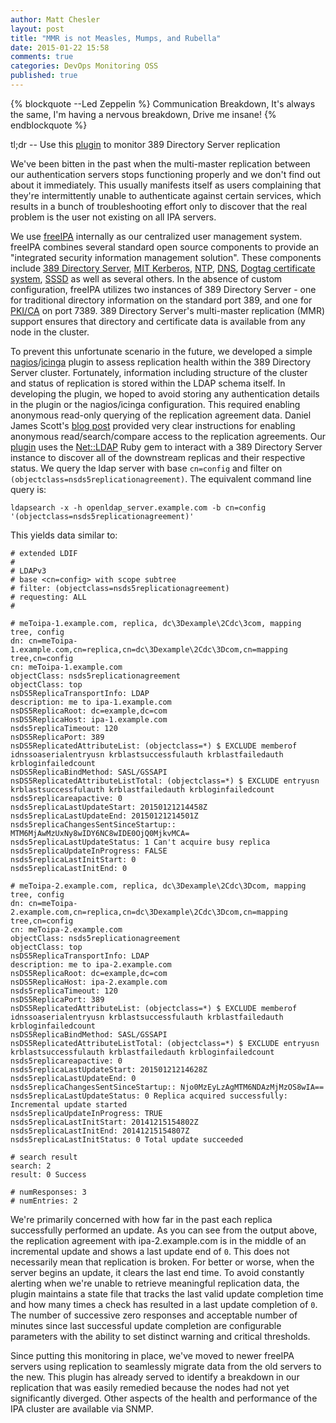 ```yaml
---
author: Matt Chesler
layout: post
title: "MMR is not Measles, Mumps, and Rubella"
date: 2015-01-22 15:58
comments: true
categories: DevOps Monitoring OSS
published: true
---
```


{% blockquote --Led Zeppelin %}
Communication Breakdown, It's always the same,
I'm having a nervous breakdown, Drive me insane!
{% endblockquote %}

tl;dr -- Use this [plugin](http://github.com/TheLadders/monitor-ds-replication) to monitor 389 Directory Server replication

We've been bitten in the past when the multi-master replication between our authentication servers stops functioning properly and we don't find out about it immediately.  This usually manifests itself as users complaining that they're intermittently unable to authenticate against certain services, which results in a bunch of troubleshooting effort only to discover that the real problem is the user not existing on all IPA servers.

We use [freeIPA](http://freeipa.org) internally as our centralized user management system.  freeIPA combines several standard open source components to provide an "integrated security information management solution".  These components include [389 Directory Server](http://directory.fedoraproject.org/), [MIT Kerberos](http://k5wiki.kerberos.org/wiki/Main_Page), [NTP](http://www.ntp.org), [DNS](http://fedorahosted.org/bind-dyndb-ldap/), [Dogtag certificate system](http://pki.fedoraproject.org/), [SSSD](http://fedorahosted.org/sssd/) as well as several others.  In the absence of custom configuration, freeIPA utilizes two instances of 389 Directory Server - one for traditional directory information on the standard port 389, and one for [PKI/CA](http://en.wikipedia.org/wiki/Public_key_infrastructure) on port 7389.  389 Directory Server's multi-master replication (MMR) support ensures that directory and certificate data is available from any node in the cluster.

To prevent this unfortunate scenario in the future, we developed a simple [nagios](http://www.nagios.org)/[icinga](http://www.icinga.org) plugin to assess replication health within the 389 Directory Server cluster.  Fortunately, information including structure of the cluster and status of replication is stored within the LDAP schema itself.  In developing the plugin, we hoped to avoid storing any authentication details in the plugin or the nagios/icinga configuration.  This required enabling anonymous read-only querying of the replication agreement data.  Daniel James Scott's [blog post](http://danieljamesscott.org/11-articles/application-guides/26-freeipa-replication-monitoring.html) provided very clear instructions for enabling anonymous read/search/compare access to the replication agreements.  Our [plugin](http://github.com/TheLadders/monitor-ds-replication) uses the [Net::LDAP](http://rubygems.org/gems/net-ldap) Ruby gem to interact with a 389 Directory Server instance to discover all of the downstream replicas and their respective status.  We query the ldap server with base ```cn=config``` and filter on ```(objectclass=nsds5replicationagreement)```.  The equivalent command line query is:
```
ldapsearch -x -h openldap_server.example.com -b cn=config '(objectclass=nsds5replicationagreement)'
```
This yields data similar to:

```
# extended LDIF
#
# LDAPv3
# base <cn=config> with scope subtree
# filter: (objectclass=nsds5replicationagreement)
# requesting: ALL
#

# meToipa-1.example.com, replica, dc\3Dexample\2Cdc\3com, mapping tree, config
dn: cn=meToipa-1.example.com,cn=replica,cn=dc\3Dexample\2Cdc\3Dcom,cn=mapping tree,cn=config
cn: meToipa-1.example.com
objectClass: nsds5replicationagreement
objectClass: top
nsDS5ReplicaTransportInfo: LDAP
description: me to ipa-1.example.com
nsDS5ReplicaRoot: dc=example,dc=com
nsDS5ReplicaHost: ipa-1.example.com
nsds5replicaTimeout: 120
nsDS5ReplicaPort: 389
nsDS5ReplicatedAttributeList: (objectclass=*) $ EXCLUDE memberof idnssoaserialentryusn krblastsuccessfulauth krblastfailedauth krbloginfailedcount
nsDS5ReplicaBindMethod: SASL/GSSAPI
nsDS5ReplicatedAttributeListTotal: (objectclass=*) $ EXCLUDE entryusn krblastsuccessfulauth krblastfailedauth krbloginfailedcount
nsds5replicareapactive: 0
nsds5replicaLastUpdateStart: 20150121214458Z
nsds5replicaLastUpdateEnd: 20150121214501Z
nsds5replicaChangesSentSinceStartup:: MTM6MjAwMzUxNy8wIDY6NC8wIDE0OjQ0MjkvMCA=
nsds5replicaLastUpdateStatus: 1 Can't acquire busy replica
nsds5replicaUpdateInProgress: FALSE
nsds5replicaLastInitStart: 0
nsds5replicaLastInitEnd: 0

# meToipa-2.example.com, replica, dc\3Dexample\2Cdc\3Dcom, mapping tree, config
dn: cn=meToipa-2.example.com,cn=replica,cn=dc\3Dexample\2Cdc\3Dcom,cn=mapping tree,cn=config
cn: meToipa-2.example.com
objectClass: nsds5replicationagreement
objectClass: top
nsDS5ReplicaTransportInfo: LDAP
description: me to ipa-2.example.com
nsDS5ReplicaRoot: dc=example,dc=com
nsDS5ReplicaHost: ipa-2.example.com
nsds5replicaTimeout: 120
nsDS5ReplicaPort: 389
nsDS5ReplicatedAttributeList: (objectclass=*) $ EXCLUDE memberof idnssoaserialentryusn krblastsuccessfulauth krblastfailedauth krbloginfailedcount
nsDS5ReplicaBindMethod: SASL/GSSAPI
nsDS5ReplicatedAttributeListTotal: (objectclass=*) $ EXCLUDE entryusn krblastsuccessfulauth krblastfailedauth krbloginfailedcount
nsds5replicareapactive: 0
nsds5replicaLastUpdateStart: 20150121214628Z
nsds5replicaLastUpdateEnd: 0
nsds5replicaChangesSentSinceStartup:: Njo0MzEyLzAgMTM6NDAzMjMzOS8wIA==
nsds5replicaLastUpdateStatus: 0 Replica acquired successfully: Incremental update started
nsds5replicaUpdateInProgress: TRUE
nsds5replicaLastInitStart: 20141215154802Z
nsds5replicaLastInitEnd: 20141215154807Z
nsds5replicaLastInitStatus: 0 Total update succeeded

# search result
search: 2
result: 0 Success

# numResponses: 3
# numEntries: 2
```

We're primarily concerned with how far in the past each replica successfully performed an update.  As you can see from the output above, the replication agreement with ipa-2.example.com is in the middle of an incremental update and shows a last update end of ```0```.  This does not necessarily mean that replication is broken.  For better or worse, when the server begins an update, it clears the last end time.  To avoid constantly alerting when we're unable to retrieve meaningful replication data, the plugin maintains a state file that tracks the last valid update completion time and how many times a check has resulted in a last update completion of ```0```.  The number of successive zero responses and acceptable number of minutes since last successful update completion are configurable parameters with the ability to set distinct warning and critical thresholds.

Since putting this monitoring in place, we've moved to newer freeIPA servers using replication to seamlessly migrate data from the old servers to the new.  This plugin has already served to identify a breakdown in our replication that was easily remedied because the nodes had not yet significantly diverged.  Other aspects of the health and performance of the IPA cluster are available via SNMP.
